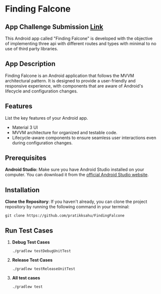 # Finding Falcone
## App Challenge Submission [Link](https://geektrust.sgp1.cdn.digitaloceanspaces.com/assets/v2/website/coding-challenges/Geektrust-UI-Problems1.pdf)

This Android app called "Finding Falcone" is developed with the objective of implementing three api with different routes and types with minimal to no use of third party libraries.

## App Description
Finding Falcone is an Android application that follows the MVVM architectural pattern. It is designed to provide a user-friendly and responsive experience, with components that are aware of Android's lifecycle and configuration changes.

## Features
List the key features of your Android app.

- Material 3 UI
- MVVM architecture for organized and testable code.
- Lifecycle-aware components to ensure seamless user interactions even during configuration changes.

## Prerequisites
**Android Studio:** Make sure you have Android Studio installed on your computer. You can download it from the [official Android Studio website](https://developer.android.com/studio).

## Installation

**Clone the Repository**: If you haven't already, you can clone the project repository by running the following command in your terminal:

   ```shell
   git clone https://github.com/pratikksahu/FindingFalcone
   ```
## Run Test Cases
1. **Debug Test Cases**
    ```shell
   ./gradlew testDebugUnitTest
   ```
2. **Release Test Cases**
   ```shell
   ./gradlew testReleaseUnitTest
   ```
3. **All test cases**
   ```shell
   ./gradlew test
   ```
   



